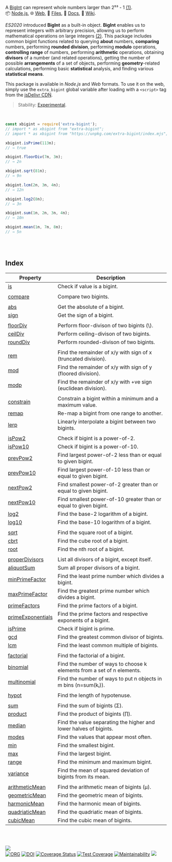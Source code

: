 A [BigInt] can represent whole numbers larger than 2⁵³ - 1 [(1)].<br>
📦 [Node.js](https://www.npmjs.com/package/extra-bigint),
🌐 [Web](https://www.npmjs.com/package/extra-bigint.web),
📜 [Files](https://unpkg.com/extra-bigint/),
📰 [Docs](https://nodef.github.io/extra-bigint/),
📘 [Wiki](https://github.com/nodef/extra-bigint/wiki/).

*ES2020* introduced **BigInt** as a built-in object. **BigInt** enables us to
represent integers with arbitrary precision, allowing us to perform mathematical
operations on large integers [(2)]. This package includes common bigint
functions related to querying **about** numbers, **comparing** numbers,
performing **rounded division**, performing **modulo** operations, **controlling**
**range** of numbers, performing **arithmetic** operations, obtaining **divisors**
of a number (and related operations), getting the number of possible
**arrangements** of a set of objects, performing **geometry**-related
calculations, performing basic **statistical** analysis, and finding various
**statistical means**.

This package is available in *Node.js* and *Web* formats. To use it on the web,
simply use the `extra_bigint` global variable after loading with a `<script>`
tag from the [jsDelivr CDN].

> Stability: [Experimental](https://www.youtube.com/watch?v=L1j93RnIxEo).

[BigInt]: https://developer.mozilla.org/en-US/docs/Web/JavaScript/Reference/Global_Objects/BigInt
[(1)]: https://www.geeksforgeeks.org/bigint-in-javascript/
[(2)]: https://www.smashingmagazine.com/2019/07/essential-guide-javascript-newest-data-type-bigint/
[jsDelivr CDN]: https://cdn.jsdelivr.net/npm/extra-bigint.web/index.js

<br>

```javascript
const xbigint = require('extra-bigint');
// import * as xbigint from "extra-bigint";
// import * as xbigint from "https://unpkg.com/extra-bigint/index.mjs"; (deno)

xbigint.isPrime(113n);
// → true

xbigint.floorDiv(7n, 3n);
// → 2n

xbigint.sqrt(81n);
// → 9n

xbigint.lcm(2n, 3n, 4n);
// → 12n

xbigint.log2(8n);
// → 3n

xbigint.sum(1n, 2n, 3n, 4n);
// → 10n

xbigint.mean(1n, 7n, 8n);
// → 5n
```

<br>
<br>


## Index

| Property | Description |
|  ----  |  ----  |
| [is] | Check if value is a bigint. |
|  |  |
| [compare] | Compare two bigints. |
|  |  |
| [abs] | Get the absolute of a bigint. |
| [sign] | Get the sign of a bigint. |
|  |  |
| [floorDiv] | Perform floor-divison of two bigints (\\). |
| [ceilDiv] | Perform ceiling-divison of two bigints. |
| [roundDiv] | Perform rounded-divison of two bigints. |
|  |  |
| [rem] | Find the remainder of x/y with sign of x (truncated division). |
| [mod] | Find the remainder of x/y with sign of y (floored division). |
| [modp] | Find the remainder of x/y with +ve sign (euclidean division). |
|  |  |
| [constrain] | Constrain a bigint within a minimum and a maximum value. |
| [remap] | Re-map a bigint from one range to another. |
| [lerp] | Linearly interpolate a bigint between two bigints. |
|  |  |
| [isPow2] | Check if bigint is a power-of-2. |
| [isPow10] | Check if bigint is a power-of-10. |
| [prevPow2] | Find largest power-of-2 less than or equal to given bigint. |
| [prevPow10] | Find largest power-of-10 less than or equal to given bigint. |
| [nextPow2] | Find smallest power-of-2 greater than or equal to given bigint. |
| [nextPow10] | Find smallest power-of-10 greater than or equal to given bigint. |
| [log2] | Find the base-2 logarithm of a bigint. |
| [log10] | Find the base-10 logarithm of a bigint. |
|  |  |
| [sqrt] | Find the square root of a bigint. |
| [cbrt] | Find the cube root of a bigint. |
| [root] | Find the nth root of a bigint. |
|  |  |
| [properDivisors] | List all divisors of a bigint, except itself. |
| [aliquotSum] | Sum all proper divisors of a bigint. |
| [minPrimeFactor] | Find the least prime number which divides a bigint. |
| [maxPrimeFactor] | Find the greatest prime number which divides a bigint. |
| [primeFactors] | Find the prime factors of a bigint. |
| [primeExponentials] | Find the prime factors and respective exponents of a bigint. |
| [isPrime] | Check if bigint is prime. |
| [gcd] | Find the greatest common divisor of bigints. |
| [lcm] | Find the least common multiple of bigints. |
|  |  |
| [factorial] | Find the factorial of a bigint. |
| [binomial] | Find the number of ways to choose k elements from a set of n elements. |
| [multinomial] | Find the number of ways to put n objects in m bins (n=sum(kᵢ)). |
|  |  |
| [hypot] | Find the length of hypotenuse. |
|  |  |
| [sum] | Find the sum of bigints (Σ). |
| [product] | Find the product of bigints (∏). |
| [median] | Find the value separating the higher and lower halves of bigints. |
| [modes] | Find the values that appear most often. |
| [min] | Find the smallest bigint. |
| [max] | Find the largest bigint. |
| [range] | Find the minimum and maximum bigint. |
| [variance] | Find the mean of squared deviation of bigints from its mean. |
|  |  |
| [arithmeticMean] | Find the arithmetic mean of bigints (µ). |
| [geometricMean] | Find the geometric mean of bigints. |
| [harmonicMean] | Find the harmonic mean of bigints. |
| [quadriaticMean] | Find the quadriatic mean of bigints. |
| [cubicMean] | Find the cubic mean of bigints. |

<br>
<br>


[![](https://img.youtube.com/vi/RJS3Z2DYEO4/maxresdefault.jpg)](https://www.youtube.com/watch?v=RJS3Z2DYEO4)<br>
[![ORG](https://img.shields.io/badge/org-nodef-green?logo=Org)](https://nodef.github.io)
[![DOI](https://zenodo.org/badge/274701321.svg)](https://zenodo.org/badge/latestdoi/274701321)
[![Coverage Status](https://coveralls.io/repos/github/nodef/extra-bigint/badge.svg?branch=master)](https://coveralls.io/github/nodef/extra-bigint?branch=master)
[![Test Coverage](https://api.codeclimate.com/v1/badges/7efb0a005561ff8b1df7/test_coverage)](https://codeclimate.com/github/nodef/extra-bigint/test_coverage)
[![Maintainability](https://api.codeclimate.com/v1/badges/7efb0a005561ff8b1df7/maintainability)](https://codeclimate.com/github/nodef/extra-bigint/maintainability)
![](https://ga-beacon.deno.dev/G-RC63DPBH3P:SH3Eq-NoQ9mwgYeHWxu7cw/github.com/nodef/extra-bigint)

[is]: https://github.com/nodef/extra-bigint/wiki/is
[compare]: https://github.com/nodef/extra-bigint/wiki/compare
[abs]: https://github.com/nodef/extra-bigint/wiki/abs
[sign]: https://github.com/nodef/extra-bigint/wiki/sign
[floorDiv]: https://github.com/nodef/extra-bigint/wiki/floorDiv
[ceilDiv]: https://github.com/nodef/extra-bigint/wiki/ceilDiv
[roundDiv]: https://github.com/nodef/extra-bigint/wiki/roundDiv
[rem]: https://github.com/nodef/extra-bigint/wiki/rem
[mod]: https://github.com/nodef/extra-bigint/wiki/mod
[modp]: https://github.com/nodef/extra-bigint/wiki/modp
[constrain]: https://github.com/nodef/extra-bigint/wiki/constrain
[remap]: https://github.com/nodef/extra-bigint/wiki/remap
[lerp]: https://github.com/nodef/extra-bigint/wiki/lerp
[isPow2]: https://github.com/nodef/extra-bigint/wiki/isPow2
[isPow10]: https://github.com/nodef/extra-bigint/wiki/isPow10
[prevPow2]: https://github.com/nodef/extra-bigint/wiki/prevPow2
[prevPow10]: https://github.com/nodef/extra-bigint/wiki/prevPow10
[nextPow2]: https://github.com/nodef/extra-bigint/wiki/nextPow2
[nextPow10]: https://github.com/nodef/extra-bigint/wiki/nextPow10
[log2]: https://github.com/nodef/extra-bigint/wiki/log2
[log10]: https://github.com/nodef/extra-bigint/wiki/log10
[sqrt]: https://github.com/nodef/extra-bigint/wiki/sqrt
[cbrt]: https://github.com/nodef/extra-bigint/wiki/cbrt
[root]: https://github.com/nodef/extra-bigint/wiki/root
[properDivisors]: https://github.com/nodef/extra-bigint/wiki/properDivisors
[aliquotSum]: https://github.com/nodef/extra-bigint/wiki/aliquotSum
[minPrimeFactor]: https://github.com/nodef/extra-bigint/wiki/minPrimeFactor
[maxPrimeFactor]: https://github.com/nodef/extra-bigint/wiki/maxPrimeFactor
[primeFactors]: https://github.com/nodef/extra-bigint/wiki/primeFactors
[primeExponentials]: https://github.com/nodef/extra-bigint/wiki/primeExponentials
[isPrime]: https://github.com/nodef/extra-bigint/wiki/isPrime
[gcd]: https://github.com/nodef/extra-bigint/wiki/gcd
[lcm]: https://github.com/nodef/extra-bigint/wiki/lcm
[factorial]: https://github.com/nodef/extra-bigint/wiki/factorial
[binomial]: https://github.com/nodef/extra-bigint/wiki/binomial
[multinomial]: https://github.com/nodef/extra-bigint/wiki/multinomial
[hypot]: https://github.com/nodef/extra-bigint/wiki/hypot
[sum]: https://github.com/nodef/extra-bigint/wiki/sum
[product]: https://github.com/nodef/extra-bigint/wiki/product
[median]: https://github.com/nodef/extra-bigint/wiki/median
[modes]: https://github.com/nodef/extra-bigint/wiki/modes
[min]: https://github.com/nodef/extra-bigint/wiki/min
[max]: https://github.com/nodef/extra-bigint/wiki/max
[range]: https://github.com/nodef/extra-bigint/wiki/range
[variance]: https://github.com/nodef/extra-bigint/wiki/variance
[arithmeticMean]: https://github.com/nodef/extra-bigint/wiki/arithmeticMean
[geometricMean]: https://github.com/nodef/extra-bigint/wiki/geometricMean
[harmonicMean]: https://github.com/nodef/extra-bigint/wiki/harmonicMean
[quadriaticMean]: https://github.com/nodef/extra-bigint/wiki/quadriaticMean
[cubicMean]: https://github.com/nodef/extra-bigint/wiki/cubicMean
